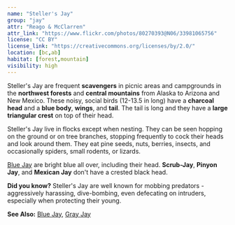 ```yaml
---
name: "Steller's Jay"
group: "jay"
attr: "Reago & McClarren"
attr_link: "https://www.flickr.com/photos/80270393@N06/33981065756"
license: "CC BY"
license_link: "https://creativecommons.org/licenses/by/2.0/"
location: [bc,ab]
habitat: [forest,mountain]
visibility: high
---
```

Steller's Jay are frequent **scavengers** in picnic areas and campgrounds in the **northwest forests** and **central mountains** from Alaska to Arizona and New Mexico. These noisy, social birds (12-13.5 in long) have a **charcoal head** and a **blue body**, **wings**, and **tail**. The tail is long and they have a **large triangular crest** on top of their head.

Steller's Jay live in flocks except when nesting. They can be seen hopping on the ground or on tree branches, stopping frequently to cock their heads and look around them. They eat pine seeds, nuts, berries, insects, and occasionally spiders, small rodents, or lizards.

[Blue Jay](/birds/blujay) are bright blue all over, including their head. **Scrub-Jay**, **Pinyon Jay**, and **Mexican Jay** don't have a crested black head.

**Did you know?** Steller's Jay are well known for mobbing predators - aggressively harassing, dive-bombing, even defecating on intruders, especially when protecting their young.

<!-- generated, do not edit -->
**See Also:**
[Blue Jay](/birds/blujay),
[Gray Jay](/birds/grayjay)
